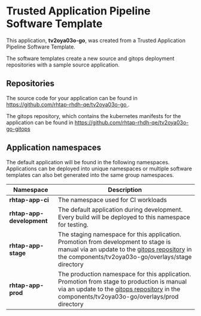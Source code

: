 # Trusted Application Pipeline Software Template

This application, **tv2oya03o-go**, was created from a Trusted Application Pipeline Software Template.

The software templates create a new source and gitops deployment repositories with a sample source application. 

## Repositories

The source code for your application can be found in [https://github.com/rhtap-rhdh-qe/tv2oya03o-go ](https://github.com/rhtap-rhdh-qe/tv2oya03o-go ).
 
The gitops repository, which contains the kubernetes manifests for the application can be found in 
[https://github.com/rhtap-rhdh-qe/tv2oya03o-go-gitops ](https://github.com/rhtap-rhdh-qe/tv2oya03o-go-gitops ) 

## Application namespaces 

The default application will be found in the following namespaces. Applications can be deployed into unique namespaces or multiple software templates can also bet generated into the same group namespaces.  

|  Namespace   |  Description   |  
| -------- | -------- |
| **rhtap-app-ci** | The namespace used for CI workloads |
| **rhtap-app-development** | The default application during development. Every build will be deployed to this namespace for testing. |
| **rhtap-app-stage** | The staging namespace for this application. Promotion from development to stage is manual via an update to the [gitops repository](https://github.com/rhtap-rhdh-qe/tv2oya03o-go-gitops ) in the components/tv2oya03o-go/overlays/stage directory |
| **rhtap-app-prod** | The production namespace for this application. Promotion from stage to production is manual via an update to the [gitops repository](https://github.com/rhtap-rhdh-qe/tv2oya03o-go-gitops ) in the components/tv2oya03o-go/overlays/prod directory |